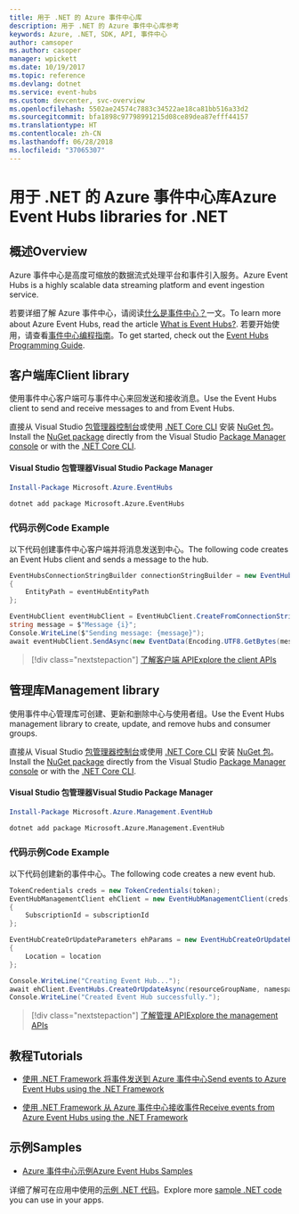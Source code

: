 ```yaml
---
title: 用于 .NET 的 Azure 事件中心库
description: 用于 .NET 的 Azure 事件中心库参考
keywords: Azure, .NET, SDK, API, 事件中心
author: camsoper
ms.author: casoper
manager: wpickett
ms.date: 10/19/2017
ms.topic: reference
ms.devlang: dotnet
ms.service: event-hubs
ms.custom: devcenter, svc-overview
ms.openlocfilehash: 5502ae24574c7883c34522ae18ca81bb516a33d2
ms.sourcegitcommit: bfa1898c97798991215d08ce89dea87efff44157
ms.translationtype: HT
ms.contentlocale: zh-CN
ms.lasthandoff: 06/28/2018
ms.locfileid: "37065307"
---
```

# <a name="azure-event-hubs-libraries-for-net"></a><span data-ttu-id="e5d7a-104">用于 .NET 的 Azure 事件中心库</span><span class="sxs-lookup"><span data-stu-id="e5d7a-104">Azure Event Hubs libraries for .NET</span></span>

## <a name="overview"></a><span data-ttu-id="e5d7a-105">概述</span><span class="sxs-lookup"><span data-stu-id="e5d7a-105">Overview</span></span>

<span data-ttu-id="e5d7a-106">Azure 事件中心是高度可缩放的数据流式处理平台和事件引入服务。</span><span class="sxs-lookup"><span data-stu-id="e5d7a-106">Azure Event Hubs is a highly scalable data streaming platform and event ingestion service.</span></span>

<span data-ttu-id="e5d7a-107">若要详细了解 Azure 事件中心，请阅读[什么是事件中心？](/azure/event-hubs/event-hubs-what-is-event-hubs)一文。</span><span class="sxs-lookup"><span data-stu-id="e5d7a-107">To learn more about Azure Event Hubs, read the article [What is Event Hubs?](/azure/event-hubs/event-hubs-what-is-event-hubs).</span></span>  <span data-ttu-id="e5d7a-108">若要开始使用，请查看[事件中心编程指南](/azure/event-hubs/event-hubs-programming-guide)。</span><span class="sxs-lookup"><span data-stu-id="e5d7a-108">To get started, check out the [Event Hubs Programming Guide](/azure/event-hubs/event-hubs-programming-guide).</span></span>

## <a name="client-library"></a><span data-ttu-id="e5d7a-109">客户端库</span><span class="sxs-lookup"><span data-stu-id="e5d7a-109">Client library</span></span>

<span data-ttu-id="e5d7a-110">使用事件中心客户端可与事件中心来回发送和接收消息。</span><span class="sxs-lookup"><span data-stu-id="e5d7a-110">Use the Event Hubs client to send and receive messages to and from Event Hubs.</span></span>

<span data-ttu-id="e5d7a-111">直接从 Visual Studio [包管理器控制台][PackageManager]或使用 [.NET Core CLI][DotNetCLI] 安装 [NuGet 包](https://www.nuget.org/packages/Microsoft.Azure.EventHubs)。</span><span class="sxs-lookup"><span data-stu-id="e5d7a-111">Install the [NuGet package](https://www.nuget.org/packages/Microsoft.Azure.EventHubs) directly from the Visual Studio [Package Manager console][PackageManager] or with the [.NET Core CLI][DotNetCLI].</span></span>

#### <a name="visual-studio-package-manager"></a><span data-ttu-id="e5d7a-112">Visual Studio 包管理器</span><span class="sxs-lookup"><span data-stu-id="e5d7a-112">Visual Studio Package Manager</span></span>

```powershell
Install-Package Microsoft.Azure.EventHubs
```

```bash
dotnet add package Microsoft.Azure.EventHubs
```

### <a name="code-example"></a><span data-ttu-id="e5d7a-113">代码示例</span><span class="sxs-lookup"><span data-stu-id="e5d7a-113">Code Example</span></span>

<span data-ttu-id="e5d7a-114">以下代码创建事件中心客户端并将消息发送到中心。</span><span class="sxs-lookup"><span data-stu-id="e5d7a-114">The following code creates an Event Hubs client and sends a message to the hub.</span></span>

```csharp
EventHubsConnectionStringBuilder connectionStringBuilder = new EventHubsConnectionStringBuilder(eventHubConnectionString)
{
    EntityPath = eventHubEntityPath
};

EventHubClient eventHubClient = EventHubClient.CreateFromConnectionString(connectionStringBuilder.ToString());
string message = $"Message {i}";
Console.WriteLine($"Sending message: {message}");
await eventHubClient.SendAsync(new EventData(Encoding.UTF8.GetBytes(message)));
```

> [!div class="nextstepaction"]
> [<span data-ttu-id="e5d7a-115">了解客户端 API</span><span class="sxs-lookup"><span data-stu-id="e5d7a-115">Explore the client APIs</span></span>](/dotnet/api/overview/azure/eventhub/client)

## <a name="management-library"></a><span data-ttu-id="e5d7a-116">管理库</span><span class="sxs-lookup"><span data-stu-id="e5d7a-116">Management library</span></span>

<span data-ttu-id="e5d7a-117">使用事件中心管理库可创建、更新和删除中心与使用者组。</span><span class="sxs-lookup"><span data-stu-id="e5d7a-117">Use the Event Hubs management library to create, update, and remove hubs and consumer groups.</span></span>

<span data-ttu-id="e5d7a-118">直接从 Visual Studio [包管理器控制台][PackageManager]或使用 [.NET Core CLI][DotNetCLI] 安装 [NuGet 包](https://www.nuget.org/packages/Microsoft.Azure.Management.EventHub)。</span><span class="sxs-lookup"><span data-stu-id="e5d7a-118">Install the [NuGet package](https://www.nuget.org/packages/Microsoft.Azure.Management.EventHub) directly from the Visual Studio [Package Manager console][PackageManager] or with the [.NET Core CLI][DotNetCLI].</span></span>

#### <a name="visual-studio-package-manager"></a><span data-ttu-id="e5d7a-119">Visual Studio 包管理器</span><span class="sxs-lookup"><span data-stu-id="e5d7a-119">Visual Studio Package Manager</span></span>

```powershell
Install-Package Microsoft.Azure.Management.EventHub
```

```bash
dotnet add package Microsoft.Azure.Management.EventHub
```

### <a name="code-example"></a><span data-ttu-id="e5d7a-120">代码示例</span><span class="sxs-lookup"><span data-stu-id="e5d7a-120">Code Example</span></span>

<span data-ttu-id="e5d7a-121">以下代码创建新的事件中心。</span><span class="sxs-lookup"><span data-stu-id="e5d7a-121">The following code creates a new event hub.</span></span>

```csharp
TokenCredentials creds = new TokenCredentials(token);
EventHubManagementClient ehClient = new EventHubManagementClient(creds)
{
    SubscriptionId = subscriptionId
};

EventHubCreateOrUpdateParameters ehParams = new EventHubCreateOrUpdateParameters()
{
    Location = location
};

Console.WriteLine("Creating Event Hub...");
await ehClient.EventHubs.CreateOrUpdateAsync(resourceGroupName, namespaceName, EventHubName, ehParams);
Console.WriteLine("Created Event Hub successfully.");
```

> [!div class="nextstepaction"]
> [<span data-ttu-id="e5d7a-122">了解管理 API</span><span class="sxs-lookup"><span data-stu-id="e5d7a-122">Explore the management APIs</span></span>](/dotnet/api/overview/azure/eventhub/management)

## <a name="tutorials"></a><span data-ttu-id="e5d7a-123">教程</span><span class="sxs-lookup"><span data-stu-id="e5d7a-123">Tutorials</span></span>

* [<span data-ttu-id="e5d7a-124">使用 .NET Framework 将事件发送到 Azure 事件中心</span><span class="sxs-lookup"><span data-stu-id="e5d7a-124">Send events to Azure Event Hubs using the .NET Framework</span></span>](/azure/event-hubs/event-hubs-dotnet-framework-getstarted-send)

* [<span data-ttu-id="e5d7a-125">使用 .NET Framework 从 Azure 事件中心接收事件</span><span class="sxs-lookup"><span data-stu-id="e5d7a-125">Receive events from Azure Event Hubs using the .NET Framework</span></span>](/azure/event-hubs/event-hubs-dotnet-framework-getstarted-receive-eph)

## <a name="samples"></a><span data-ttu-id="e5d7a-126">示例</span><span class="sxs-lookup"><span data-stu-id="e5d7a-126">Samples</span></span>

* [<span data-ttu-id="e5d7a-127">Azure 事件中心示例</span><span class="sxs-lookup"><span data-stu-id="e5d7a-127">Azure Event Hubs Samples</span></span>](https://github.com/Azure/azure-event-hubs/tree/master/samples)

<span data-ttu-id="e5d7a-128">详细了解可在应用中使用的[示例 .NET 代码](https://azure.microsoft.com/resources/samples/?platform=dotnet)。</span><span class="sxs-lookup"><span data-stu-id="e5d7a-128">Explore more [sample .NET code](https://azure.microsoft.com/resources/samples/?platform=dotnet) you can use in your apps.</span></span>

[PackageManager]: https://docs.microsoft.com/nuget/tools/package-manager-console
[DotNetCLI]: https://docs.microsoft.com/dotnet/core/tools/dotnet-add-package
